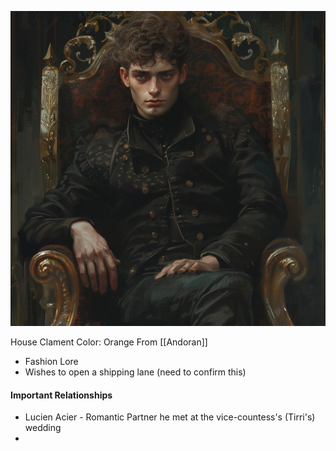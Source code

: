 ![](../assets/58b3ec14eb4eac5ddf32ad1916280f2d.jpg)

House Clament Color:  Orange
From [[Andoran]]
- Fashion Lore
- Wishes to open a shipping lane (need to confirm this)

#### Important Relationships
- Lucien Acier - Romantic Partner he met at the vice-countess's (Tirri's) wedding
- 